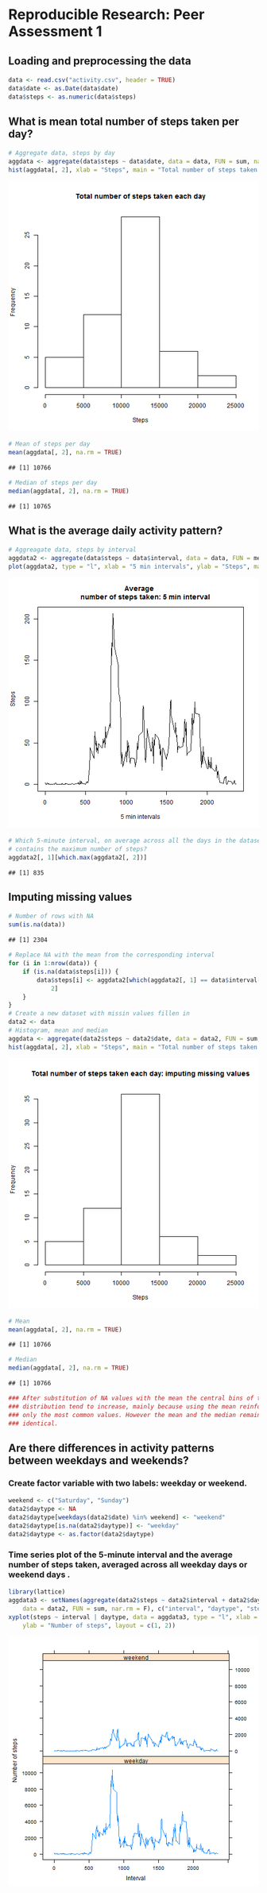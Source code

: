 Reproducible Research: Peer Assessment 1
========================================================


## Loading and preprocessing the data

```r
data <- read.csv("activity.csv", header = TRUE)
data$date <- as.Date(data$date)
data$steps <- as.numeric(data$steps)
```



## What is mean total number of steps taken per day?

```r
# Aggregate data, steps by day
aggdata <- aggregate(data$steps ~ data$date, data = data, FUN = sum, nar.rm = F)
hist(aggdata[, 2], xlab = "Steps", main = "Total number of steps taken each day")
```

![plot of chunk unnamed-chunk-2](figure/unnamed-chunk-2.png) 

```r
# Mean of steps per day
mean(aggdata[, 2], na.rm = TRUE)
```

```
## [1] 10766
```

```r
# Median of steps per day
median(aggdata[, 2], na.rm = TRUE)
```

```
## [1] 10765
```


## What is the average daily activity pattern?

```r
# Aggreagate data, steps by interval
aggdata2 <- aggregate(data$steps ~ data$interval, data = data, FUN = mean, na.rm = T)
plot(aggdata2, type = "l", xlab = "5 min intervals", ylab = "Steps", main = "Average \n     number of steps taken: 5 min interval")
```

![plot of chunk unnamed-chunk-3](figure/unnamed-chunk-3.png) 

```r
# Which 5-minute interval, on average across all the days in the dataset,
# contains the maximum number of steps?
aggdata2[, 1][which.max(aggdata2[, 2])]
```

```
## [1] 835
```


## Imputing missing values

```r
# Number of rows with NA
sum(is.na(data))
```

```
## [1] 2304
```

```r
# Replace NA with the mean from the corresponding interval
for (i in 1:nrow(data)) {
    if (is.na(data$steps[i])) {
        data$steps[i] <- aggdata2[which(aggdata2[, 1] == data$interval[i]), 
            2]
    }
}
# Create a new dataset with missin values fillen in
data2 <- data
# Histogram, mean and median
aggdata <- aggregate(data2$steps ~ data2$date, data = data2, FUN = sum, nar.rm = F)
hist(aggdata[, 2], xlab = "Steps", main = "Total number of steps taken each day: imputing missing values")
```

![plot of chunk unnamed-chunk-4](figure/unnamed-chunk-4.png) 

```r
# Mean
mean(aggdata[, 2], na.rm = TRUE)
```

```
## [1] 10766
```

```r
# Median
median(aggdata[, 2], na.rm = TRUE)
```

```
## [1] 10766
```

```r
### After substitution of NA values with the mean the central bins of the
### distribution tend to increase, mainly because using the mean reinforces
### only the most common values. However the mean and the median remain almost
### identical.
```


## Are there differences in activity patterns between weekdays and weekends?
### Create factor variable with two labels: weekday or weekend.

```r
weekend <- c("Saturday", "Sunday")
data2$daytype <- NA
data2$daytype[weekdays(data2$date) %in% weekend] <- "weekend"
data2$daytype[is.na(data2$daytype)] <- "weekday"
data2$daytype <- as.factor(data2$daytype)
```


### Time series plot  of the 5-minute interval  and the average number of steps taken, averaged across all weekday days or weekend days . 

```r
library(lattice)
aggdata3 <- setNames(aggregate(data2$steps ~ data2$interval + data2$daytype, 
    data = data2, FUN = sum, nar.rm = F), c("interval", "daytype", "steps"))
xyplot(steps ~ interval | daytype, data = aggdata3, type = "l", xlab = "Interval", 
    ylab = "Number of steps", layout = c(1, 2))
```

![plot of chunk unnamed-chunk-6](figure/unnamed-chunk-6.png) 

